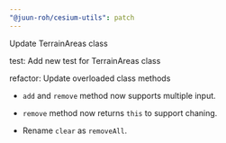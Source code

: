 ```yaml
---
"@juun-roh/cesium-utils": patch
---
```


Update TerrainAreas class

test: Add new test for TerrainAreas class

refactor: Update overloaded class methods

* `add` and `remove` method now supports multiple input.

* `remove` method now returns `this` to support chaning.

* Rename `clear` as `removeAll`.
